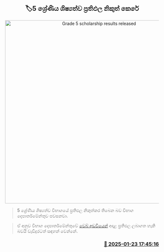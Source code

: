<p align='center'><b><h2 align='center' title='Grade 5 scholarship results released'>🏷5 ශ්‍රේණිය ශිෂ්‍යත්ව ප්‍රතිඵල නිකුත් කෙරේ</h2></b></p>
<p align='center'><img src='https://helakuru.sgp1.cdn.digitaloceanspaces.com/esana/images/lib/grade-5-scholarship-exam.jpg' width='600' alt='Grade 5 scholarship results released'></p>

> 5 ශ්‍රේණිය ශිෂ්‍යත්ව විභාගයේ ප්‍රතිඵල නිකුත්කර තිබෙන බව විභාග දෙපාර්තමේන්තුව පවසනවා.

> ඒ අනුව විභාග දෙපාර්තමේන්තුවේ <a href='https://result.doenets.lk/result/result.jsf'>වෙබ් අඩවියෙන්</a> අදාළ ප්‍රතිඵල ලබාගත හැකි බවයි වැඩිදුරටත් සඳහන් වෙන්නේ.



<h3 align='right'><a href='https://www.helakuru.lk/esana/p/106839/'>📅 2025-01-23 17:45:16</a></h3>
